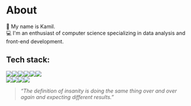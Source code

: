 # About
👋 My name is Kamil.<br>💻 I'm an enthusiast of computer science specializing in data analysis and front-end development.

## Tech stack:
<img src="https://img.shields.io/badge/HTML5-E34F26?style=for-the-badge&logo=html5&logoColor=white"/><img src="https://img.shields.io/badge/CSS3-1572B6?style=for-the-badge&logo=css3&logoColor=white"/><img src="https://img.shields.io/badge/JavaScript-323330?style=for-the-badge&logo=javascript&logoColor=F7DF1E"/><img src="https://img.shields.io/badge/GIT-E44C30?style=for-the-badge&logo=git&logoColor=white"/><img src="https://img.shields.io/badge/React-20232A?style=for-the-badge&logo=react&logoColor=61DAFB"/><img src="https://img.shields.io/badge/redux-%23593d88.svg?style=for-the-badge&logo=redux&logoColor=white"/><br><img src="https://img.shields.io/badge/-React%20Query-FF4154?style=for-the-badge&logo=react%20query&logoColor=white"/><img src="https://img.shields.io/badge/Tailwind_CSS-38B2AC?style=for-the-badge&logo=tailwind-css&logoColor=white"/><img src="https://img.shields.io/badge/-TestingLibrary-%23E33332?style=for-the-badge&logo=testing-library&logoColor=white"/><img src="https://img.shields.io/badge/-jest-%23C21325?style=for-the-badge&logo=jest&logoColor=white"/>

> <em>“The definition of insanity is doing the same thing over and over again and expecting different results.”</em>

